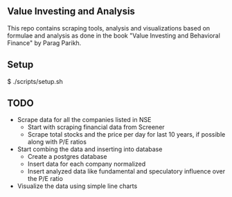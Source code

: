Value Investing and Analysis
----------------------------

This repo contains scraping tools, analysis and visualizations based on formulae and analysis as done in the book "Value Investing and Behavioral Finance" by Parag Parikh.


## Setup

  $ ./scripts/setup.sh


## TODO

  - Scrape data for all the companies listed in NSE
    * Start with scraping financial data from Screener
    * Scrape total stocks and the price per day for last 10 years, if possible along with P/E ratios
  - Start combing the data and inserting into database
    * Create a postgres database
    * Insert data for each company normalized
    * Insert analyzed data like fundamental and speculatory influence over the P/E ratio
  - Visualize the data using simple line charts
